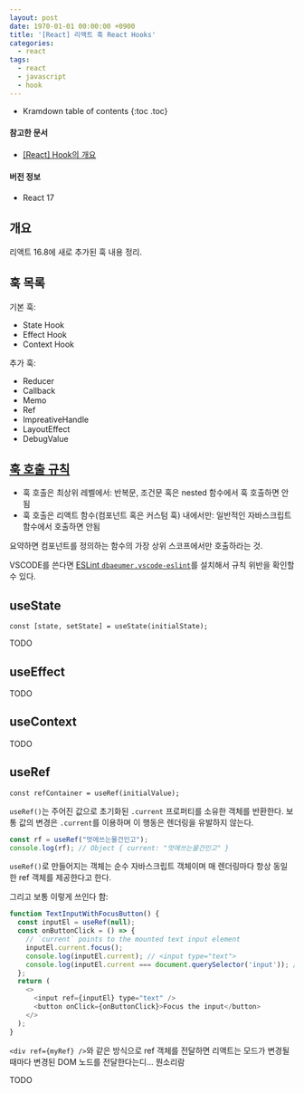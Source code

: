 ```yaml
---
layout: post
date: 1970-01-01 00:00:00 +0900
title: '[React] 리액트 훅 React Hooks'
categories:
  - react
tags:
  - react
  - javascript
  - hook
---
```


* Kramdown table of contents
{:toc .toc}

#### 참고한 문서

- [\[React\] Hook의 개요](https://ko.reactjs.org/docs/hooks-intro.html)

#### 버전 정보

- React 17

## 개요

리액트 16.8에 새로 추가된 훅 내용 정리.

## 훅 목록

기본 훅:

- State Hook
- Effect Hook
- Context Hook

추가 훅:

- Reducer
- Callback
- Memo
- Ref
- ImpreativeHandle
- LayoutEffect
- DebugValue

## [훅 호출 규칙](https://ko.reactjs.org/docs/hooks-rules.html)

- 훅 호출은 최상위 레벨에서: 반복문, 조건문 혹은 nested 함수에서 훅 호출하면 안됨
- 훅 호출은 리액트 함수(컴포넌트 혹은 커스텀 훅) 내에서만: 일반적인 자바스크립트 함수에서 호출하면 안됨

요약하면 컴포넌트를 정의하는 함수의 가장 상위 스코프에서만 호출하라는 것.

VSCODE를 쓴다면 [ESLint `dbaeumer.vscode-eslint`](https://marketplace.visualstudio.com/items?itemName=dbaeumer.vscode-eslint)를 설치해서 규칙 위반을 확인할 수 있다.

## useState

```
const [state, setState] = useState(initialState);
```

TODO

## useEffect

TODO

## useContext

TODO

## useRef

```
const refContainer = useRef(initialValue);
```

`useRef()`는 주어진 값으로 초기화된 `.current` 프로퍼티를 소유한 객체를 반환한다. 보통 값의 변경은 `.current`를 이용하며 이 행동은 렌더링을 유발하지 않는다.

```js
const rf = useRef("멋에쓰는물건인고");
console.log(rf); // Object { current: "멋에쓰는물건인고" }
```

<!-- TODO: 이 부분이 필요한가? -->
<!-- ```js
rf.current = '야';
console.log(rf); // Object { current: "야" }

rf = '왜'; // Uncaught TypeError: invalid assignment to const 'rf'
``` -->

`useRef()`로 만들어지는 객체는 순수 자바스크립트 객체이며 매 렌더링마다 항상 동일한 ref 객체를 제공한다고 한다.

그리고 보통 이렇게 쓰인다 함:

```js
function TextInputWithFocusButton() {
  const inputEl = useRef(null);
  const onButtonClick = () => {
    // `current` points to the mounted text input element
    inputEl.current.focus();
    console.log(inputEl.current); // <input type="text">
    console.log(inputEl.current === document.querySelector('input')); // true
  };
  return (
    <>
      <input ref={inputEl} type="text" />
      <button onClick={onButtonClick}>Focus the input</button>
    </>
  );
}
```

`<div ref={myRef} />`와 같은 방식으로 ref 객체를 전달하면 리액트는 모드가 변경될 때마다 변경된 DOM 노드를 전달한다는디... 뭔소리람

TODO
